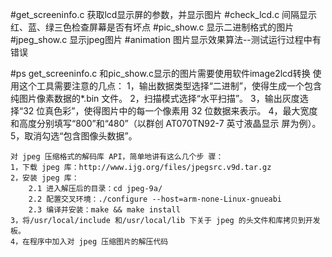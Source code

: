 #get_screeninfo.c
    获取lcd显示屏的参数，并显示图片
#check_lcd.c
    间隔显示红、蓝、绿三色检查屏幕是否有坏点
#pic_show.c
    显示二进制格式的图片
#jpeg_show.c
    显示jpeg图片
#animation
    图片显示效果算法--测试运行过程中有错误
    
#ps
    get_screeninfo.c 和pic_show.c显示的图片需要使用软件image2lcd转换
    使用这个工具需要注意的几点： 
    1，输出数据类型选择“二进制”，使得生成一个包含纯图片像素数据的*.bin 文件。 
    2，扫描模式选择“水平扫描”。 
    3，输出灰度选择“32 位真色彩”，使得图片中的每一个像素用 32 位数据来表示。 
    4，最大宽度和高度分别填写“800”和“480”（以群创 AT070TN92-7 英寸液晶显示 屏为例）。 
    5，取消勾选“包含图像头数据”。

    对 jpeg 压缩格式的解码库 API，简单地讲有这么几个步 骤：
    1，下载 jpeg 库：http://www.ijg.org/files/jpegsrc.v9d.tar.gz
    2，安装 jpeg 库：
        2.1 进入解压后的目录：cd jpeg-9a/ 
        2.2 配置交叉环境：./configure --host=arm-none-Linux-gnueabi 
        2.3 编译并安装：make && make install 
    3，将/usr/local/include 和/usr/local/lib 下关于 jpeg 的头文件和库拷贝到开发板。 
    4，在程序中加入对 jpeg 压缩图片的解压代码